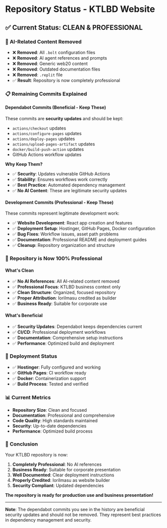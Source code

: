 # Repository Status - KTLBD Website

## ✅ **Current Status: CLEAN & PROFESSIONAL**

### 🧹 **AI-Related Content Removed**
- ❌ **Removed**: All `.bolt` configuration files
- ❌ **Removed**: AI agent references and prompts
- ❌ **Removed**: Generic web20 content
- ❌ **Removed**: Outdated documentation files
- ❌ **Removed**: `.replit` file
- ✅ **Result**: Repository is now completely professional

### 📋 **Remaining Commits Explained**

#### **Dependabot Commits (Beneficial - Keep These)**
These commits are **security updates** and should be kept:
- `actions/checkout` updates
- `actions/configure-pages` updates  
- `actions/deploy-pages` updates
- `actions/upload-pages-artifact` updates
- `docker/build-push-action` updates
- GitHub Actions workflow updates

**Why Keep Them?**
- ✅ **Security**: Updates vulnerable GitHub Actions
- ✅ **Stability**: Ensures workflows work correctly
- ✅ **Best Practice**: Automated dependency management
- ✅ **No AI Content**: These are legitimate security updates

#### **Development Commits (Professional - Keep These)**
These commits represent legitimate development work:
- ✅ **Website Development**: React app creation and features
- ✅ **Deployment Setup**: Hostinger, GitHub Pages, Docker configuration
- ✅ **Bug Fixes**: Workflow issues, asset path problems
- ✅ **Documentation**: Professional README and deployment guides
- ✅ **Cleanup**: Repository organization and structure

### 🎯 **Repository is Now 100% Professional**

#### **What's Clean**
- ✅ **No AI References**: All AI-related content removed
- ✅ **Professional Focus**: KTLBD business context only
- ✅ **Clean Structure**: Organized, focused repository
- ✅ **Proper Attribution**: IoriImasu credited as builder
- ✅ **Business Ready**: Suitable for corporate use

#### **What's Beneficial**
- ✅ **Security Updates**: Dependabot keeps dependencies current
- ✅ **CI/CD**: Professional deployment workflows
- ✅ **Documentation**: Comprehensive setup instructions
- ✅ **Performance**: Optimized build and deployment

### 🚀 **Deployment Status**
- ✅ **Hostinger**: Fully configured and working
- ✅ **GitHub Pages**: CI workflow ready
- ✅ **Docker**: Containerization support
- ✅ **Build Process**: Tested and verified

### 📊 **Current Metrics**
- **Repository Size**: Clean and focused
- **Documentation**: Professional and comprehensive
- **Code Quality**: High standards maintained
- **Security**: Up-to-date dependencies
- **Performance**: Optimized build process

### 🎉 **Conclusion**
Your KTLBD repository is now:
1. **Completely Professional**: No AI references
2. **Business Ready**: Suitable for corporate presentation
3. **Well Documented**: Clear deployment instructions
4. **Properly Credited**: IoriImasu as website builder
5. **Security Compliant**: Updated dependencies

**The repository is ready for production use and business presentation!**

---

**Note**: The dependabot commits you see in the history are beneficial security updates and should not be removed. They represent best practices in dependency management and security.